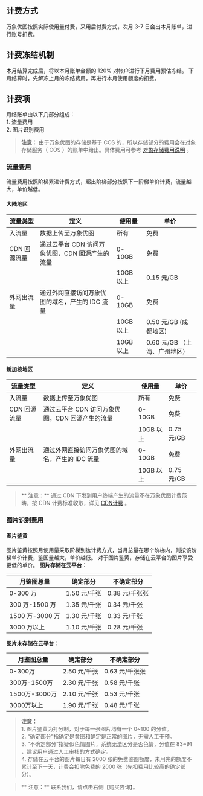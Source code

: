 ## 计费方式
万象优图按照实际使用量付费，采用后付费方式，次月 3-7 日会出本月账单，进行账号扣费。

## 计费冻结机制

本月结算完成后，将以本月账单金额的 120% 对帐户进行下月费用预估冻结。
下月结算时，先解冻上月的冻结费用，再进行本月使用额度的扣费。

## 计费项

月结账单由以下几部分组成：</br>1. 流量费用</br>2. 图片识别费用
> **注意：**
> 由于万象优图的存储是基于 COS 的，所以存储部分的费用会在对象存储服务（ COS ）的账单中给出。具体费用可参考 [对象存储费用说明](/doc/product/436/6239) 。

### 流量费用

流量费用按照阶梯累进计费方式，超出阶梯部分按照下一阶梯单价计费，流量越大，单价越低。
#### 大陆地区

| 流量类型     | 定义                           | 使用量        | 单价        |
| -------- | ---------------------------- | ---------- | --------- |
| 入流量      | 数据上传至万象优图                    | 所有         | 免费        |
| CDN 回源流量 | 通过云平台 CDN 访问万象优图，CDN 回源产生的流量 | 0-10GB     | 免费        |
|          |                              | 10GB 以上    | 0.15 元/GB |
| 外网出流量    | 通过外网直接访问万象优图的域名，产生的 IDC 流量   | 0-10GB     | 免费        |
|          |        | 10GB 以上 | 0.50 元/GB (成都地区) |
|          |        | 10GB 以上   | 0.60 元/GB （上海、广州地区） |



#### 新加坡地区

| 流量类型     | 定义                           | 使用量        | 单价        |
| -------- | ---------------------------- | ---------- | --------- |
| 入流量      | 数据上传至万象优图                    | 所有         | 免费        |
| CDN 回源流量 | 通过云平台 CDN 访问万象优图，CDN 回源产生的流量 | 0-10GB     | 免费        |
|          |                              | 10GB 以上    | 0.75 元/GB |
| 外网出流量    | 通过外网直接访问万象优图的域名，产生的 IDC 流量   | 0-10GB     | 免费        |
|          |                              | 10GB 以上 | 0.75 元/GB |

>** 注意：**
>通过 CDN 下发到用户终端产生的流量不在万象优图计费范畴，按 CDN 计费标准收取，详见 [CDN计费](http://tcecqpoc.fsphere.cn/doc/product/228/562) 。

### 图片识别费用
#### 图片鉴黄
图片鉴黄按照月使用量采取阶梯到达计费方式，当月总量在哪个阶梯内，则按该阶梯单价计费，鉴图量越大，单价越低。
对于图片鉴黄，存储在云平台的图片享受更低的单价。
**图片存储在云平台：**

| 月鉴图总量         | 确定部分      | 不确定部分      |
| ------------- | --------- | ---------- |
| 0-300 万       | 1.50 元/千张 | 0.38 元/千张张 |
| 300 万-1500 万  | 1.35 元/千张 | 0.34 元/千张  |
| 1500 万-3000 万 | 1.30 元/千张 | 0.33 元/千张  |
| 3000 万以上      | 1.10 元/千张 | 0.28 元/千张  |
**图片未存储在云平台：**

| 月鉴图总量       | 确定部分      | 不确定部分      |
| ----------- | --------- | ---------- |
| 0-300万      | 2.50 元/千张 | 0.63 元/千张张 |
| 300万-1500万  | 2.30 元/千张 | 0.58 元/千张  |
| 1500万-3000万 | 2.10 元/千张 | 0.53 元/千张  |
| 3000万以上     | 1.90 元/千张 | 0.48 元/千张  |

> **注意：**</br>1. 图片鉴黄为打分制，对于每一张图片均有一个 0~100 的分值。</br>2. “确定部分”指确定是黄图和确定是正常的图片，无需人工干预。</br>3. “不确定部分”指疑似色情图片，系统无法区分是否色情，分值在 83~91 ，建议用户通过人工审核的方式确定。</br>4. 存储在云平台的图片每日有 2000 张的免费鉴图额度，未用完的额度不累计至下一天，计费会扣除免费的 2000 张（先扣费用比较高的确定部分）。

>** 注意：**
> 联系我们，请点击右侧【购买咨询】。
